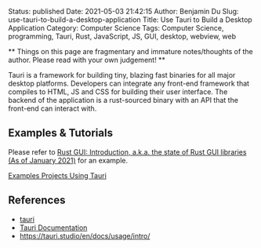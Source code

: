 Status: published
Date: 2021-05-03 21:42:15
Author: Benjamin Du
Slug: use-tauri-to-build-a-desktop-application
Title: Use Tauri to Build a Desktop Application
Category: Computer Science
Tags: Computer Science, programming, Tauri, Rust, JavaScript, JS, GUI, desktop, webview, web

**
Things on this page are fragmentary and immature notes/thoughts of the author.
Please read with your own judgement!
**

Tauri is a framework for building tiny, blazing fast binaries for all major desktop platforms. 
Developers can integrate any front-end framework 
that compiles to HTML, JS and CSS for building their user interface. 
The backend of the application is a rust-sourced binary 
with an API that the front-end can interact with.

## Examples & Tutorials

Please refer to 
[Rust GUI: Introduction, a.k.a. the state of Rust GUI libraries (As of January 2021)](https://dev.to/davidedelpapa/rust-gui-introduction-a-k-a-the-state-of-rust-gui-libraries-as-of-january-2021-40gl#tauri)
for an example.

[Examples Projects Using Tauri](https://github.com/tauri-apps/tauri/tree/dev/examples)

## References
- [tauri](https://github.com/tauri-apps/tauri)
- [Tauri Documentation](https://tauri.studio/en/docs/getting-started/intro)
- https://tauri.studio/en/docs/usage/intro/
